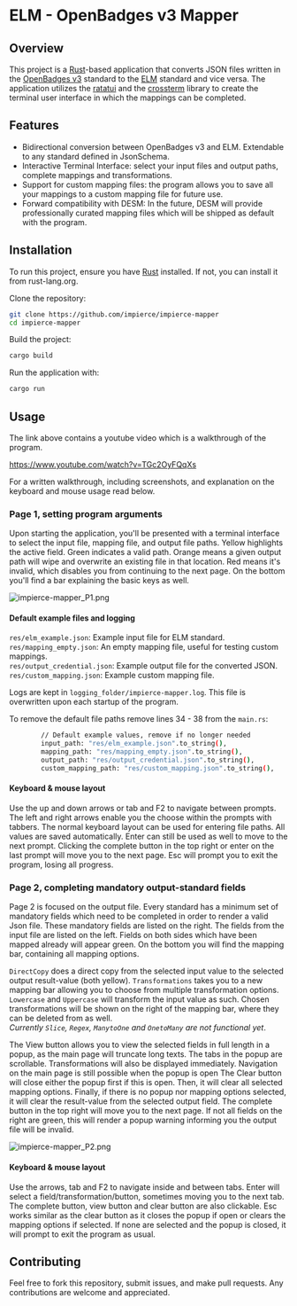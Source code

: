 # ELM - OpenBadges v3 Mapper

## Overview
This project is a [Rust](https://www.rust-lang.org/)-based application that converts JSON files written in the [OpenBadges v3](https://www.imsglobal.org/spec/ob/v3p0) standard to the [ELM](https://europass.europa.eu/en/node/2128) standard and vice versa. The application utilizes the [ratatui](https://ratatui.rs/) and the [crossterm](https://docs.rs/crossterm/latest/crossterm/) library to create the terminal user interface in which the mappings can be completed.

## Features
- Bidirectional conversion between OpenBadges v3 and ELM. Extendable to any standard defined in JsonSchema.
- Interactive Terminal Interface: select your input files and output paths, complete mappings and transformations.
- Support for custom mapping files: the program allows you to save all your mappings to a custom mapping file for future use.
- Forward compatibility with DESM: In the future, DESM will provide professionally curated mapping files which will be shipped as default with the program.

## Installation
To run this project, ensure you have [Rust](https://www.rust-lang.org/) installed. If not, you can install it from rust-lang.org.

Clone the repository:

```sh
git clone https://github.com/impierce/impierce-mapper
cd impierce-mapper
```

Build the project:
```sh
cargo build
```

Run the application with:
```sh
cargo run
```
## Usage

The link above contains a youtube video which is a walkthrough of the program.

https://www.youtube.com/watch?v=TGc2OyFQqXs  

For a written walkthrough, including screenshots, and explanation on the keyboard and mouse usage read below.

### Page 1, setting program arguments
Upon starting the application, you'll be presented with a terminal interface to select the input file, mapping file, and output file paths. Yellow highlights the active field. Green indicates a valid path. Orange means a given output path will wipe and overwrite an existing file in that location. Red means it's invalid, which disables you from continuing to the next page.
On the bottom you'll find a bar explaining the basic keys as well.

![impierce-mapper_P1.png](https://github.com/impierce/impierce-mapper/raw/feat/README/.github/impierce-mapper_P1.png)

#### Default example files and logging
`res/elm_example.json`: Example input file for ELM standard.  
`res/mapping_empty.json`: An empty mapping file, useful for testing custom mappings.  
`res/output_credential.json`: Example output file for the converted JSON.  
`res/custom_mapping.json`: Example custom mapping file.  

Logs are kept in `logging_folder/impierce-mapper.log`. This file is overwritten upon each startup of the program.

To remove the default file paths remove lines 34 - 38 from the `main.rs`:
```sh
        // Default example values, remove if no longer needed
        input_path: "res/elm_example.json".to_string(),
        mapping_path: "res/mapping_empty.json".to_string(),
        output_path: "res/output_credential.json".to_string(),
        custom_mapping_path: "res/custom_mapping.json".to_string(),
```

#### Keyboard & mouse layout
Use the up and down arrows or tab and F2 to navigate between prompts.
The left and right arrows enable you the choose within the prompts with tabbers.
The normal keyboard layout can be used for entering file paths.
All values are saved automatically.
Enter can still be used as well to move to the next prompt.
Clicking the complete button in the top right or enter on the last prompt will move you to the next page.
Esc will prompt you to exit the program, losing all progress.

### Page 2, completing mandatory output-standard fields
Page 2 is focused on the output file. Every standard has a minimum set of mandatory fields which need to be completed in order to render a valid Json file. These mandatory fields are listed on the right. The fields from the input file are listed on the left. Fields on both sides which have been mapped already will appear green. On the bottom you will find the mapping bar, containing all mapping options.  

`DirectCopy` does a direct copy from the selected input value to the selected output result-value (both yellow).
`Transformations` takes you to a new mapping bar allowing you to choose from multiple transformation options. `Lowercase` and `Uppercase` will transform the input value as such. Chosen transformations will be shown on the right of the mapping bar, where they can be deleted from as well.  
*Currently `Slice`, `Regex`, `ManytoOne` and `OnetoMany` are not functional yet*.  

The View button allows you to view the selected fields in full length in a popup, as the main page will truncate long texts. The tabs in the popup are scrollable. Transformations will also be displayed immediately. Navigation on the main page is still possible when the popup is open
The Clear button will close either the popup first if this is open. Then, it will clear all selected mapping options. Finally, if there is no popup nor mapping options selected, it will clear the result-value from the selected output field.
The complete button in the top right will move you to the next page. If not all fields on the right are green, this will render a popup warning informing you the output file will be invalid.


![impierce-mapper_P2.png](https://github.com/impierce/impierce-mapper/raw/feat/README/.github/impierce-mapper_P2.png)

#### Keyboard & mouse layout
Use the arrows, tab and F2 to navigate inside and between tabs.
Enter will select a field/transformation/button, sometimes moving you to the next tab.
The complete button, view button and clear button are also clickable.
Esc works similar as the clear button as it closes the popup if open or clears the mapping options if selected. If none are selected and the popup is closed, it will prompt to exit the program as usual.

## Contributing
Feel free to fork this repository, submit issues, and make pull requests. Any contributions are welcome and appreciated.
